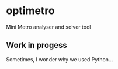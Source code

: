 # optimetro
Mini Metro analyser and solver tool
## Work in progess
Sometimes, I wonder why we used Python...
